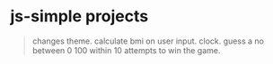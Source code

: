 # js-simple projects
>changes theme.
>calculate bmi on user input.
>clock.
>guess a no between 0 100 within 10 attempts to win the game.
